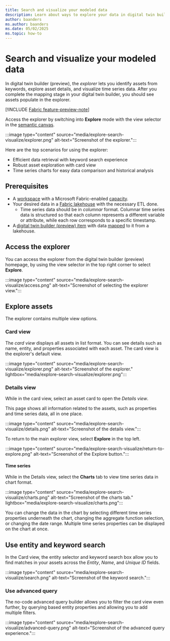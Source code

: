 ```yaml
---
title: Search and visualize your modeled data
description: Learn about ways to explore your data in digital twin builder (preview).
author: baanders
ms.author: baanders
ms.date: 05/02/2025
ms.topic: how-to
---
```


# Search and visualize your modeled data

In digital twin builder (preview), the *explorer* lets you identify assets from keywords, explore asset details, and visualize time series data. After you complete the mapping stage in your digital twin builder, you should see assets populate in the explorer. 

[!INCLUDE [Fabric feature-preview-note](../../includes/feature-preview-note.md)]

Access the explorer by switching into **Explore** mode with the view selector in the [semantic canvas](concept-semantic-canvas.md#view-selector).

:::image type="content" source="media/explore-search-visualize/explorer.png" alt-text="Screenshot of the explorer.":::

Here are the top scenarios for using the explorer:
* Efficient data retrieval with keyword search experience
* Robust asset exploration with card view
* Time series charts for easy data comparison and historical analysis

## Prerequisites

* A [workspace](../../fundamentals/create-workspaces.md) with a Microsoft Fabric-enabled [capacity](../../enterprise/licenses.md#capacity).
* Your desired data in a [Fabric lakehouse](../../data-engineering/lakehouse-overview.md) with the necessary ETL done.
    * Time series data should be in *columnar* format. Columnar time series data is structured so that each column represents a different variable or attribute, while each row corresponds to a specific timestamp. 
* A [digital twin builder (preview) item](tutorial-1-set-up-resources.md#create-new-digital-twin-builder-item-in-fabric) with data [mapped](model-manage-mappings.md) to it from a lakehouse.

## Access the explorer

You can access the explorer from the digital twin builder (preview) homepage, by using the view selector in the top right corner to select **Explore**.

:::image type="content" source="media/explore-search-visualize/access.png" alt-text="Screenshot of selecting the explorer view.":::

## Explore assets

The explorer contains multiple view options.

### Card view

The *card view* displays all assets in list format. You can see details such as name, entity, and properties associated with each asset. The card view is the explorer's default view.

:::image type="content" source="media/explore-search-visualize/explorer.png" alt-text="Screenshot of the explorer." lightbox="media/explore-search-visualize/explorer.png":::

### Details view

While in the card view, select an asset card to open the *Details view*.

This page shows all information related to the assets, such as properties and time series data, all in one place.

:::image type="content" source="media/explore-search-visualize/details.png" alt-text="Screenshot of the details view.":::

To return to the main explorer view, select **Explore** in the top left.

:::image type="content" source="media/explore-search-visualize/return-to-explore.png" alt-text="Screenshot of the Explore button.":::

#### Time series

While in the Details view, select the **Charts** tab to view time series data in chart format.

:::image type="content" source="media/explore-search-visualize/charts.png" alt-text="Screenshot of the charts tab." lightbox="media/explore-search-visualize/charts.png":::

You can change the data in the chart by selecting different time series properties underneath the chart, changing the aggregate function selection, or changing the date range. Multiple time series properties can be displayed on the chart at once.

## Use entity and keyword search

In the Card view, the entity selector and keyword search box allow you to find matches in your assets across the *Entity*, *Name*, and *Unique ID* fields.

:::image type="content" source="media/explore-search-visualize/search.png" alt-text="Screenshot of the keyword search.":::

### Use advanced query

The no-code advanced query builder allows you to filter the card view even further, by querying based entity properties and allowing you to add multiple filters.

:::image type="content" source="media/explore-search-visualize/advanced-query.png" alt-text="Screenshot of the advanced query experience.":::